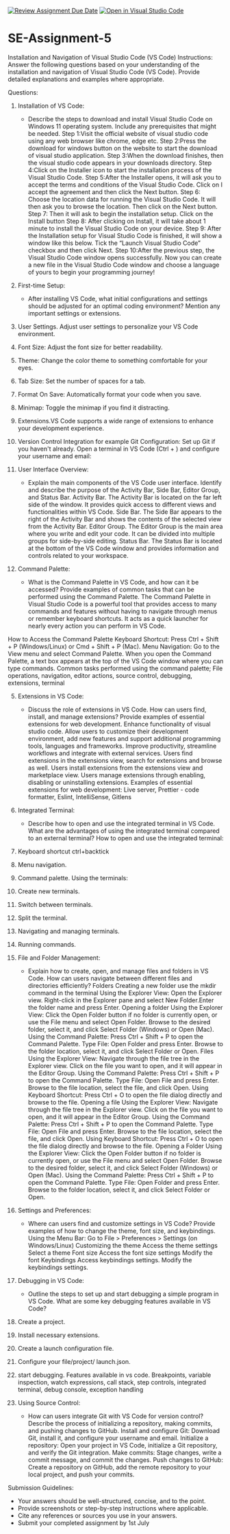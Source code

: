 [![Review Assignment Due Date](https://classroom.github.com/assets/deadline-readme-button-22041afd0340ce965d47ae6ef1cefeee28c7c493a6346c4f15d667ab976d596c.svg)](https://classroom.github.com/a/XoLGRbHq)
[![Open in Visual Studio Code](https://classroom.github.com/assets/open-in-vscode-2e0aaae1b6195c2367325f4f02e2d04e9abb55f0b24a779b69b11b9e10269abc.svg)](https://classroom.github.com/online_ide?assignment_repo_id=15267451&assignment_repo_type=AssignmentRepo)
# SE-Assignment-5
Installation and Navigation of Visual Studio Code (VS Code)
 Instructions:
Answer the following questions based on your understanding of the installation and navigation of Visual Studio Code (VS Code). Provide detailed explanations and examples where appropriate.

 Questions:

1. Installation of VS Code:
   - Describe the steps to download and install Visual Studio Code on Windows 11 operating system. Include any prerequisites that might be needed.
   Step 1:Visit the official website of visual studio code using any web browser like chrome, edge etc.
   Step 2:Press the download for windows button on the website to start the download of visual studio application.
   Step 3:When the download finishes, then the visual studio code appears in your downloads directory.
   Step 4:Click on the Installer icon to start the installation process of the Visual Studio Code.
   Step 5:After the Installer opens, it will ask you to accept the terms and conditions of the Visual Studio Code. Click on I accept the agreement and then click the Next button.
   Step 6: Choose the location data for running the Visual Studio Code. It will then ask you to browse the location. Then click on the Next button.
   Step 7: Then it will ask to begin the installation setup. Click on the Install button
   Step 8: After clicking on Install, it will take about 1 minute to install the Visual Studio Code on your device.
   Step 9: After the Installation setup for Visual Studio Code is finished, it will show a window like this below. Tick the “Launch Visual Studio Code” checkbox and then click Next.
   Step 10:After the previous step, the Visual Studio Code window opens successfully. Now you can create a new file in the Visual Studio Code window and choose a language of yours to begin your programming journey!


2. First-time Setup:
   - After installing VS Code, what initial configurations and settings should be adjusted for an optimal coding environment? Mention any important settings or extensions.
1. User Settings. Adjust user settings to personalize your VS Code environment.
4. Font Size: Adjust the font size for better readability.
3. Theme: Change the color theme to something comfortable for your eyes.
4. Tab Size: Set the number of spaces for a tab.
5. Format On Save: Automatically format your code when you save.
6. Minimap: Toggle the minimap if you find it distracting.
7. Extensions.VS Code supports a wide range of extensions to enhance your development experience.
8. Version Control Integration for example Git Configuration: Set up Git if you haven't already. Open a terminal in VS Code (Ctrl + ) and configure your username and email:


3. User Interface Overview:
   - Explain the main components of the VS Code user interface. Identify and describe the purpose of the Activity Bar, Side Bar, Editor Group, and Status Bar.
Activity Bar. The Activity Bar is located on the far left side of the window. It provides quick access to different views and functionalities within VS Code.
 Side Bar. The Side Bar appears to the right of the Activity Bar and shows the contents of the selected view from the Activity Bar.
 Editor Group. The Editor Group is the main area where you write and edit your code. It can be divided into multiple groups for side-by-side editing.
 Status Bar. The Status Bar is located at the bottom of the VS Code window and provides information and controls related to your workspace.


4. Command Palette:
   - What is the Command Palette in VS Code, and how can it be accessed? Provide examples of common tasks that can be performed using the Command Palette.
The Command Palette in Visual Studio Code is a powerful tool that provides access to many commands and features without having to navigate through menus or remember keyboard shortcuts. It acts as a quick launcher for nearly every action you can perform in VS Code.

How to Access the Command Palette
Keyboard Shortcut: Press Ctrl + Shift + P (Windows/Linux) or Cmd + Shift + P (Mac).
Menu Navigation: Go to the View menu and select Command Palette.
When you open the Command Palette, a text box appears at the top of the VS Code window where you can type commands.
Common tasks performed using the command palette;
File operations, navigation, editor actions, source control, debugging, extensions, terminal


5. Extensions in VS Code:
   - Discuss the role of extensions in VS Code. How can users find, install, and manage extensions? Provide examples of essential extensions for web development.
   Enhance functionality of visual studio code.
   Allow users to customize their development environment, add new features and support additional programming tools, languages and frameworks.
   Improve productivity, streamline workflows and integrate with external services.
   Users find extensions in the extensions view, search for extensions and browse as well.
   Users install extensions from the extensions view and marketplace view.
   Users manage extensions through enabling, disabling or uninstalling extensions.
   Examples of essential extensions for web development:
   Live server, Prettier - code formatter, Eslint, IntelliSense, Gitlens

6. Integrated Terminal:
   - Describe how to open and use the integrated terminal in VS Code. What are the advantages of using the integrated terminal compared to an external terminal?
How to open and use the integrated terminal:
1. Keyboard shortcut ctrl+backtick
2. Menu navigation.
3. Command palette.
Using the terminals:
1. Create new terminals.
2. Switch between terminals.
3. Split the terminal.
4. Navigating and managing terminals.
5. Running commands.

7. File and Folder Management:
   - Explain how to create, open, and manage files and folders in VS Code. How can users navigate between different files and directories efficiently?
   Folders
   Creating a new folder 
   use the mkdir command in the terminal
   Using the Explorer View: Open the Explorer view. Right-click in the Explorer pane and select New Folder.Enter the folder name and press Enter.
   Opening a folder
   Using the Explorer View:
Click the Open Folder button if no folder is currently open, or use the File menu and select Open Folder.
Browse to the desired folder, select it, and click Select Folder (Windows) or Open (Mac).
Using the Command Palette:
Press Ctrl + Shift + P to open the Command Palette.
Type File: Open Folder and press Enter.
Browse to the folder location, select it, and click Select Folder or Open.
Files
Using the Explorer View:
Navigate through the file tree in the Explorer view.
Click on the file you want to open, and it will appear in the Editor Group.
Using the Command Palette:
Press Ctrl + Shift + P to open the Command Palette.
Type File: Open File and press Enter.
Browse to the file location, select the file, and click Open.
Using Keyboard Shortcut:
Press Ctrl + O to open the file dialog directly and browse to the file.
Opening a file
Using the Explorer View:
Navigate through the file tree in the Explorer view.
Click on the file you want to open, and it will appear in the Editor Group.
Using the Command Palette:
Press Ctrl + Shift + P to open the Command Palette.
Type File: Open File and press Enter.
Browse to the file location, select the file, and click Open.
Using Keyboard Shortcut:
Press Ctrl + O to open the file dialog directly and browse to the file.
Opening a Folder
Using the Explorer View:
Click the Open Folder button if no folder is currently open, or use the File menu and select Open Folder.
Browse to the desired folder, select it, and click Select Folder (Windows) or Open (Mac).
Using the Command Palette:
Press Ctrl + Shift + P to open the Command Palette.
Type File: Open Folder and press Enter.
Browse to the folder location, select it, and click Select Folder or Open.

8. Settings and Preferences:
   - Where can users find and customize settings in VS Code? Provide examples of how to change the theme, font size, and keybindings.
Using the Menu Bar:
Go to File > Preferences > Settings (on Windows/Linux) 
Customizing the theme
Access the theme settings
Select a theme
Font size
Access the font size settings
Modify the font
Keybindings
Access keybindings settings.
Modify the keybindings settings.

9. Debugging in VS Code:
   - Outline the steps to set up and start debugging a simple program in VS Code. What are some key debugging features available in VS Code?
 1. Create a project.
 2. Install necessary extensions.
 3. Create a launch configuration file.
 4. Configure your file/project/ launch.json.
 5. start debugging.
 Features available in vs code.
 Breakpoints, variable inspection, watch expressions, call stack, step controls, integrated terminal, debug console, exception handling

10. Using Source Control:
    - How can users integrate Git with VS Code for version control? Describe the process of initializing a repository, making commits, and pushing changes to GitHub.
    Install and configure Git: Download Git, install it, and configure your username and email.
Initialize a repository: Open your project in VS Code, initialize a Git repository, and verify the Git integration.
Make commits: Stage changes, write a commit message, and commit the changes.
Push changes to GitHub: Create a repository on GitHub, add the remote repository to your local project, and push your commits.

 Submission Guidelines:
- Your answers should be well-structured, concise, and to the point.
- Provide screenshots or step-by-step instructions where applicable.
- Cite any references or sources you use in your answers.
- Submit your completed assignment by 1st July 

